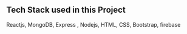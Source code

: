 
## Tech Stack used in this Project

 Reactjs, MongoDB, Express , Nodejs, HTML, CSS, Bootstrap, firebase




 







